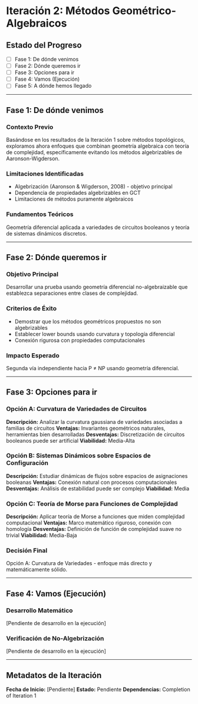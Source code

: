 # Iteración 2: Métodos Geométrico-Algebraicos

## Estado del Progreso
- [ ] Fase 1: De dónde venimos
- [ ] Fase 2: Dónde queremos ir
- [ ] Fase 3: Opciones para ir
- [ ] Fase 4: Vamos (Ejecución)
- [ ] Fase 5: A dónde hemos llegado

---

## Fase 1: De dónde venimos

### Contexto Previo
Basándose en los resultados de la Iteración 1 sobre métodos topológicos, exploramos ahora enfoques que combinan geometría algebraica con teoría de complejidad, específicamente evitando los métodos algebrizables de Aaronson-Wigderson.

### Limitaciones Identificadas
- Algebrización (Aaronson & Wigderson, 2008) - objetivo principal
- Dependencia de propiedades algebrizables en GCT
- Limitaciones de métodos puramente algebraicos

### Fundamentos Teóricos
Geometría diferencial aplicada a variedades de circuitos booleanos y teoría de sistemas dinámicos discretos.

---

## Fase 2: Dónde queremos ir

### Objetivo Principal
Desarrollar una prueba usando geometría diferencial no-algebraizable que establezca separaciones entre clases de complejidad.

### Criterios de Éxito
- Demostrar que los métodos geométricos propuestos no son algebrizables
- Establecer lower bounds usando curvatura y topología diferencial
- Conexión rigurosa con propiedades computacionales

### Impacto Esperado
Segunda vía independiente hacia P ≠ NP usando geometría diferencial.

---

## Fase 3: Opciones para ir

### Opción A: Curvatura de Variedades de Circuitos
**Descripción:** Analizar la curvatura gaussiana de variedades asociadas a familias de circuitos
**Ventajas:** Invariantes geométricos naturales, herramientas bien desarrolladas
**Desventajas:** Discretización de circuitos booleanos puede ser artificial
**Viabilidad:** Media-Alta

### Opción B: Sistemas Dinámicos sobre Espacios de Configuración
**Descripción:** Estudiar dinámicas de flujos sobre espacios de asignaciones booleanas
**Ventajas:** Conexión natural con procesos computacionales
**Desventajas:** Análisis de estabilidad puede ser complejo
**Viabilidad:** Media

### Opción C: Teoría de Morse para Funciones de Complejidad
**Descripción:** Aplicar teoría de Morse a funciones que miden complejidad computacional
**Ventajas:** Marco matemático riguroso, conexión con homología
**Desventajas:** Definición de función de complejidad suave no trivial
**Viabilidad:** Media-Baja

### Decisión Final
Opción A: Curvatura de Variedades - enfoque más directo y matemáticamente sólido.

---

## Fase 4: Vamos (Ejecución)

### Desarrollo Matemático
[Pendiente de desarrollo en la ejecución]

### Verificación de No-Algebrización
[Pendiente de desarrollo en la ejecución]

---

## Metadatos de la Iteración

**Fecha de Inicio:** [Pendiente]
**Estado:** Pendiente
**Dependencias:** Completion of Iteration 1
